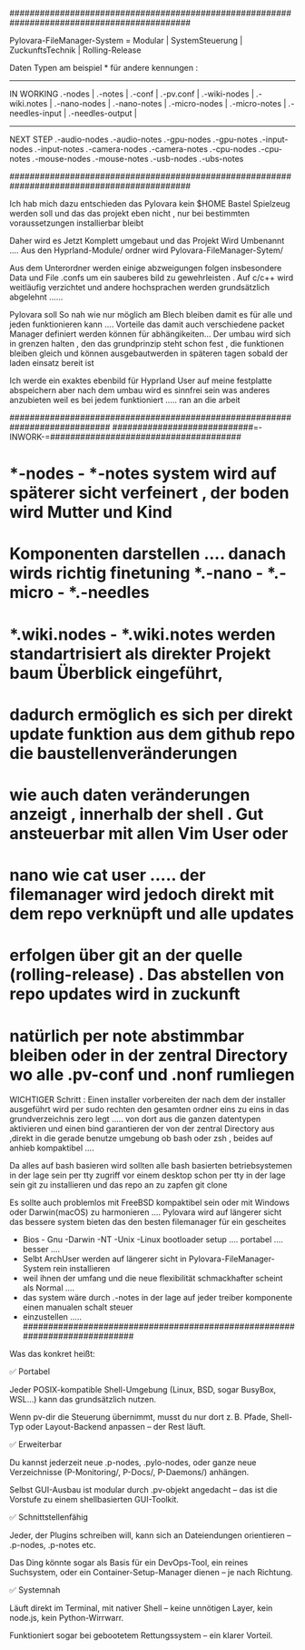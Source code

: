 ############################################################################################

Pylovara-FileManager-System = Modular | SystemSteuerung | ZuckunftsTechnik | Rolling-Release

Daten Typen am beispiel * für andere kennungen :

----
IN WORKING
*.*-nodes             |
*.*-notes             |
*.*-conf              |
*.*-pv.conf           |
*.*-wiki-nodes        |
*.*-wiki.notes        |
*.*-nano-nodes        |
*.*-nano-notes        |
*.*-micro-nodes       |
*.*-micro-notes       |
*.*-needles-input     |
*.*-needles-output    |

----
NEXT STEP 
*.*-audio-nodes
*.*-audio-notes
*.*-gpu-nodes
*.*-gpu-notes
*.*-input-nodes
*.*-input-notes
*.*-camera-nodes
*.*-camera-notes
*.*-cpu-nodes
*.*-cpu-notes
*.*-mouse-nodes
*.*-mouse-notes
*.*-usb-nodes
*.*-ubs-notes

############################################################################################


Ich hab mich dazu entschieden das Pylovara kein $HOME Bastel Spielzeug werden 
soll und das das projekt eben nicht , nur bei bestimmten voraussetzungen installierbar bleibt

Daher wird es Jetzt Komplett umgebaut und das Projekt Wird Umbenannt ....
Aus den Hyprland-Module/ ordner wird Pylovara-FileManager-Sytem/

Aus dem Unterordner werden einige abzweigungen folgen insbesondere Data und File
 .confs um ein sauberes bild zu gewehrleisten . Auf c/c++ wird weitläufig verzichtet
 und andere hochsprachen werden grundsätzlich abgelehnt ......

 Pylovara soll So nah wie nur möglich am Blech bleiben damit es für alle und jeden funktionieren
 kann ....
 Vorteile das damit auch verschiedene packet Manager definiert werden können für abhängikeiten...
 Der umbau wird sich in grenzen halten , den das grundprinzip steht schon fest , die funktionen 
 bleiben gleich und können ausgebautwerden in späteren tagen sobald der laden einsatz bereit ist 

 Ich werde ein exaktes ebenbild für Hyprland User auf meine festplatte abspeichern aber nach dem umbau wird
 es sinnfrei sein was anderes anzubieten weil es bei jedem funktioniert ..... ran an die arbeit 

############################################################################
############################=-INWORK-=######################################

# *-nodes - *-notes system wird auf späterer sicht verfeinert , der  boden wird Mutter und Kind
# Komponenten darstellen .... danach wirds richtig finetuning *.-nano - *.-micro - *.-needles

# *.wiki.nodes - *.wiki.notes werden standartrisiert als direkter Projekt baum Überblick eingeführt,
# dadurch ermöglich es sich per direkt update funktion aus dem github repo die baustellenveränderungen
# wie auch daten veränderungen anzeigt , innerhalb der shell . Gut ansteuerbar mit allen Vim User oder
# nano wie cat user ..... der filemanager wird jedoch direkt mit dem repo verknüpft und alle updates
# erfolgen über git an der quelle (rolling-release) . Das abstellen von repo updates wird in zuckunft
# natürlich per note abstimmbar bleiben oder in der zentral Directory wo alle .pv-conf und .nonf rumliegen

WICHTIGER Schritt : Einen installer vorbereiten der nach dem der installer ausgeführt wird per sudo rechten
den gesamten ordner eins zu eins in das grundverzeichnis zero legt ..... von dort aus die ganzen datentypen 
aktivieren und einen bind garantieren der von der zentral Directory aus ,direkt in die gerade benutze umgebung
ob bash oder zsh , beides auf anhieb kompaktibel ....

Da alles auf bash basieren wird sollten alle bash basierten betriebsystemen in der lage sein per tty zugriff 
vor einem desktop schon per tty in der lage sein git zu installieren und das repo an zu zapfen git clone 

Es sollte auch problemlos mit FreeBSD kompaktibel sein oder mit Windows oder Darwin(macOS) zu harmonieren ....
Pylovara wird auf längerer sicht das bessere system bieten das den besten filemanager für ein gescheites 

- Bios - Gnu -Darwin -NT -Unix -Linux bootloader setup .... portabel .... besser ....
- Selbt ArchUser werden auf längerer sicht in Pylovara-FileManager-System rein installieren
- weil ihnen der umfang und die neue flexibilität schmackhafter scheint als Normal ....
- das system wäre durch *.*-notes in der lage auf jeder treiber komponente einen manualen schalt steuer
- einzustellen ..... 
############################################################################

Was das konkret heißt:

✅ Portabel

Jeder POSIX-kompatible Shell-Umgebung (Linux, BSD, sogar BusyBox, WSL…) 
kann das grundsätzlich nutzen.

Wenn pv-dir die Steuerung übernimmt, musst du nur dort z. B. Pfade, 
Shell-Typ oder Layout-Backend anpassen – der Rest läuft.

✅ Erweiterbar

Du kannst jederzeit neue .p-nodes, .pylo-nodes, oder ganze neue 
Verzeichnisse (P-Monitoring/, P-Docs/, P-Daemons/) anhängen.

Selbst GUI-Ausbau ist modular durch .pv-objekt angedacht – 
das ist die Vorstufe zu einem shellbasierten GUI-Toolkit.

✅ Schnittstellenfähig

Jeder, der Plugins schreiben will, kann sich an 
Dateiendungen orientieren – .p-nodes, .p-notes etc.

Das Ding könnte sogar als Basis für ein DevOps-Tool, 
ein reines Suchsystem, oder ein Container-Setup-Manager dienen – 
je nach Richtung.

✅ Systemnah

Läuft direkt im Terminal, mit nativer Shell – keine unnötigen Layer, 
kein node.js, kein Python-Wirrwarr.

Funktioniert sogar bei gebootetem Rettungssystem – ein klarer Vorteil.
